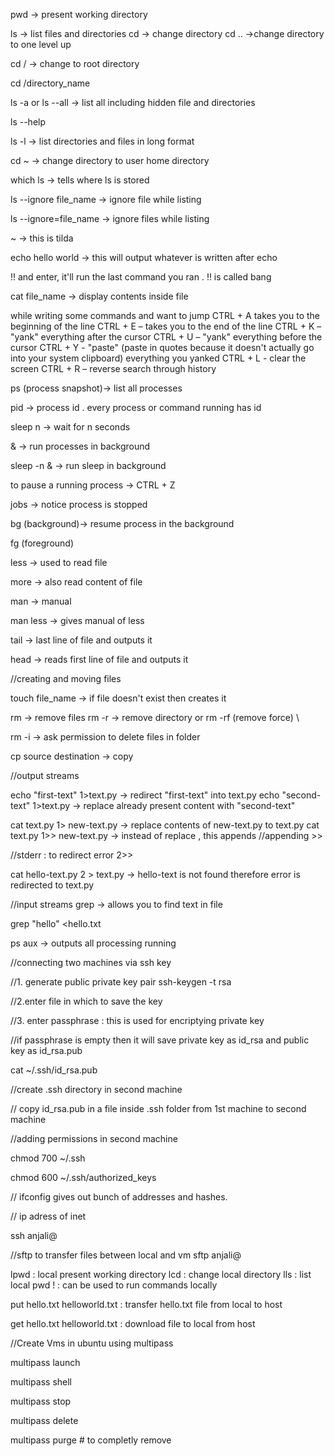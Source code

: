 pwd -> present working directory

ls -> list files and directories
cd -> change directory
cd .. ->change directory to one level up

cd / -> change to root directory

cd /directory_name

ls -a or ls --all -> list all including hidden file and directories

ls --help

ls -l -> list directories and files in long format

cd ~ -> change directory to user home directory

which ls -> tells where ls is stored

ls --ignore file_name -> ignore file while listing

ls --ignore=file_name -> ignore files while listing

~ -> this is tilda

echo hello world -> this will output whatever is written after echo

!! and enter, it'll run the last command you ran . !! is called bang

cat file_name -> display contents inside file

while writing some commands and want to jump
CTRL + A takes you to the beginning of the line
CTRL + E – takes you to the end of the line
CTRL + K – "yank" everything after the cursor
CTRL + U – "yank" everything before the cursor
CTRL + Y - "paste" (paste in quotes because it doesn't actually go into your system clipboard) everything you yanked
CTRL + L - clear the screen
CTRL + R – reverse search through history

ps (process snapshot)-> list all processes

pid -> process id . every process or command running has id

sleep n -> wait for n seconds

& -> run processes in background

sleep -n & -> run sleep in background

to pause a running process -> CTRL + Z

jobs -> notice process is stopped

bg (background)-> resume process in the background

fg (foreground)

less -> used to read file

more -> also read content of file

man -> manual

man less -> gives manual of less

tail -> last line of file and outputs it

head -> reads first line of file and outputs it

//creating and moving files

touch file_name -> if file doesn't exist then creates it

rm -> remove files
rm -r -> remove directory or rm -rf (remove force) \

rm -i -> ask permission to delete files in folder

cp source destination -> copy

//output streams

echo "first-text" 1>text.py -> redirect "first-text" into text.py
echo "second-text" 1>text.py -> replace already present content with "second-text"

cat text.py 1> new-text.py -> replace contents of new-text.py to text.py
cat text.py 1>> new-text.py -> instead of replace , this appends
//appending >>

//stderr : to redirect error 2>>

cat hello-text.py 2 > text.py -> hello-text is not found therefore error is redirected to text.py

//input streams
grep -> allows you to find text in file

grep "hello" <hello.txt

ps aux -> outputs all processing running

//connecting two machines via ssh key

//1. generate public private key pair
ssh-keygen -t rsa

//2.enter file in which to save the key

//3. enter passphrase : this is used for encriptying private key

//if passphrase is empty then it will save private key as id_rsa and public key as id_rsa.pub

cat ~/.ssh/id_rsa.pub

//create .ssh directory in second machine

// copy id_rsa.pub in a file inside .ssh folder from 1st machine to second machine

//adding permissions in second machine

chmod 700 ~/.ssh

chmod 600 ~/.ssh/authorized_keys

// ifconfig gives out bunch of addresses and hashes.

// ip adress of inet

ssh anjali@<the ip address you just got from ifconfig on the other machine>

//sftp to transfer files between local and vm
sftp anjali@<ip>

lpwd : local present working directory
lcd : change local directory
lls : list local pwd
! : can be used to run commands locally

put hello.txt helloworld.txt : transfer hello.txt file from local to host

get hello.txt helloworld.txt : download file to local from host

//Create Vms in ubuntu using multipass

multipass launch <instance name>

multipass shell <instance name>

multipass stop <instance name>

multipass delete <instance name>

multipass purge # to completly remove
